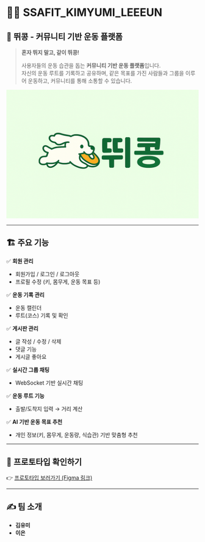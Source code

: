 # 🏃‍♂️ SSAFIT_KIMYUMI_LEEEUN

## 🎉 **뛰콩 - 커뮤니티 기반 운동 플랫폼**
> **혼자 뛰지 말고, 같이 뛰콩!**  
>
> 사용자들의 운동 습관을 돕는 **커뮤니티 기반 운동 플랫폼**입니다.  
> 자신의 운동 루트를 기록하고 공유하며, 같은 목표를 가진 사람들과 그룹을 이루어 운동하고, 커뮤니티를 통해 소통할 수 있습니다.

![뛰콩 로고](ttuikong_Logo.png)

---

## 🏗️ **주요 기능**

✅ **회원 관리**  
- 회원가입 / 로그인 / 로그아웃  
- 프로필 수정 (키, 몸무게, 운동 목표 등)

✅ **운동 기록 관리**  
- 운동 캘린더  
- 루트(코스) 기록 및 확인  

✅ **게시판 관리**  
- 글 작성 / 수정 / 삭제  
- 댓글 기능  
- 게시글 좋아요

✅ **실시간 그룹 채팅**  
- WebSocket 기반 실시간 채팅  

✅ **운동 루트 기능**  
- 출발/도착지 입력 → 거리 계산  

✅ **AI 기반 운동 목표 추천**  
- 개인 정보(키, 몸무게, 운동량, 식습관) 기반 맞춤형 추천  

---

## 📐 **프로토타입 확인하기**

👉 [프로토타입 보러가기 (Figma 링크)](https://www.figma.com/proto/jh9kHsRlVjcg47PD4Qx74S/%EB%9B%B0%EC%BD%A9?node-id=2104-4&t=0kcP3nLkVWImOs8q-1&starting-point-node-id=2104%3A4)

---

## ✍️ **팀 소개**

- **김유미**
- **이은**

